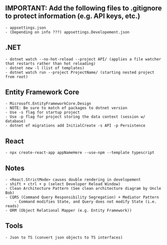 ## IMPORTANT: Add the following files to .gitignore to protect information (e.g. API keys, etc.)

    - appsettings.json
    - (Depending on info ???) appsettings.Developement.json


## .NET

    - dotnet watch --no-hot-reload --project API/ (applies a file watcher that restarts rather than hot reloading)
    - dotnet new -l (list of templates)
    - dotnet watch run --project ProjectName/ (starting nested project from root)


## Entity Framework Core

    - Microsoft.EntityFrameworkCore.Design
    - NOTE: Be sure to match ef packages to dotnet version
    - Use -s flag for startup project
    - Use -p flag for project storing the data context (session w/ database)
    - dotnet ef migrations add InitialCreate -s API -p Persistence


## React

    - npx create-react-app appNameHere --use-npm --template typescript

## Notes

    - <React.StrictMode> causes double rendering in developement
    - shift + ctrl + p (select Developer Reload Window)
    - Clean Architecture Pattern (See clean architecture diagram by Uncle Bob)
    - CQRS (Command Query Responsibility Segregation) + Mediator Pattern
        - Command modifies State, and Query does not modify State (i.e. reads)
    - ORM (Object Relational Mapper (e.g. Entity Framework))

## Tools

    - Json to TS (convert json objects to TS interfaces)